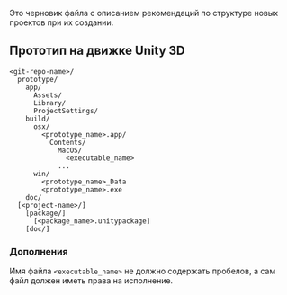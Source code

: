 Это черновик файла с описанием рекомендаций по структуре новых проектов при их
создании.

## Прототип на движке Unity 3D

    <git-repo-name>/
      prototype/
        app/
          Assets/
          Library/
          ProjectSettings/
        build/
          osx/
            <prototype_name>.app/
              Contents/
                MacOS/
                  <executable_name>
                ...
          win/
            <prototype_name>_Data
            <prototype_name>.exe
        doc/
      [<project-name>/]
        [package/]
          [<package_name>.unitypackage]
        [doc/]

### Дополнения

Имя файла `<executable_name>` не должно содержать пробелов, а сам файл должен
иметь права на исполнение.
